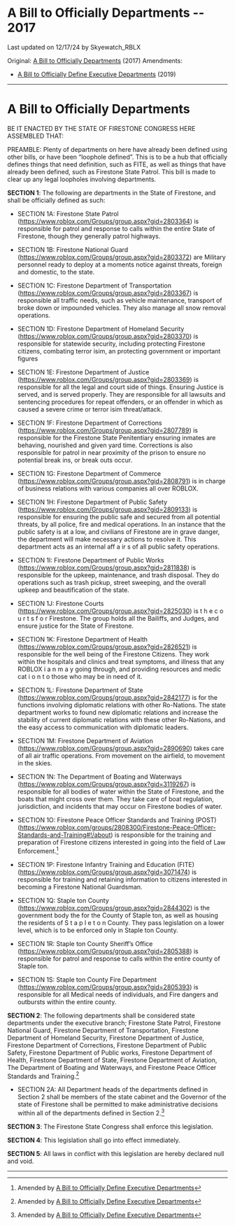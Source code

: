 # A Bill to Officially Departments -- 2017
Last updated on 12/17/24 by Skyewatch_RBLX

Original: [A Bill to Officially Departments](https://forums.stateoffirestone.com/t/a-bill-to-officially-departments/2450) (2017)
Amendments: 
- [A Bill to Officially Define Executive Departments](https://forums.stateoffirestone.com/t/a-bill-to-officially-define-executive-departments/9632) (2019)


---

# A Bill to Officially Departments

BE IT ENACTED BY THE STATE OF FIRESTONE CONGRESS HERE ASSEMBLED THAT:

PREAMBLE: Plenty of departments on here have already been defined using other bills, or have been “loophole defined”. This is to be a hub that officially defines things that need definition, such as FITE, as well as things that have already been defined, such as Firestone State Patrol. This bill is made to clear up any legal loopholes involving departments.

**SECTION 1**: The following are departments in the State of Firestone, and shall be officially defined as such:

- SECTION 1A: Firestone State Patrol (https://www.roblox.com/Groups/group.aspx?gid=2803364) is responsible for patrol and response to calls within the entire State of Firestone, though they generally patrol highways.

- SECTION 1B: Firestone National Guard (https://www.roblox.com/Groups/group.aspx?gid=2803372) are Military personnel ready to deploy at a moments notice against threats, foreign and domestic, to the state.

- SECTION 1C: Firestone Department of Transportation (https://www.roblox.com/Groups/group.aspx?gid=2803367) is responsible all traffic needs, such as vehicle maintenance, transport of broke down or impounded vehicles. They also manage all snow removal operations.

- SECTION 1D: Firestone Department of Homeland Security (https://www.roblox.com/Groups/group.aspx?gid=2803370) is responsible for statewide security, including protecting Firestone citizens, combating terror isim, an protecting government or important figures

- SECTION 1E: Firestone Department of Justice (https://www.roblox.com/Groups/group.aspx?gid=2803369) is responsible for all the legal and court side of things. Ensuring Justice is served, and is served properly. They are responsible for all lawsuits and sentencing procedures for repeat offenders, or an offender in which as caused a severe crime or terror isim threat/attack.

- SECTION 1F: Firestone Department of Corrections (https://www.roblox.com/Groups/group.aspx?gid=2807789) is responsible for the Firestone State Penitentiary ensuring inmates are behaving, nourished and given yard time. Corrections is also responsible for patrol in near proximity of the prison to ensure no potential break ins, or break outs occur.

- SECTION 1G: Firestone Department of Commerce (https://www.roblox.com/Groups/group.aspx?gid=2808791) is in charge of business relations with various companies all over ROBLOX.

- SECTION 1H: Firestone Department of Public Safety (https://www.roblox.com/Groups/group.aspx?gid=2809133) is responsible for ensuring the public safe and secured from all potential threats, by all police, fire and medical operations. In an instance that the public safety is at a low, and civilians of Firestone are in grave danger, the department will make necessary actions to resolve it. This department acts as an internal aff a ir s of all public safety operations.

- SECTION 1I: Firestone Department of Public Works (https://www.roblox.com/Groups/group.aspx?gid=2811838) is responsible for the upkeep, maintenance, and trash disposal. They do operations such as trash pickup, street sweeping, and the overall upkeep and beautification of the state.

- SECTION 1J: Firestone Courts (https://www.roblox.com/Groups/group.aspx?gid=2825030) is t h e c o u r t s f o r Firestone. The group holds all the Bailiffs, and Judges, and ensure justice for the State of Firestone.

- SECTION 1K: Firestone Department of Health (https://www.roblox.com/Groups/group.aspx?gid=2826521) is responsible for the well being of the Firestone Citizens. They work within the hospitals and clinics and treat symptoms, and illness that any ROBLOX i a n m a y going through, and providing resources and medic cat i o n t o those who may be in need of it.

- SECTION 1L: Firestone Department of State (https://www.roblox.com/Groups/group.aspx?gid=2842177) is for the functions involving diplomatic relations with other Ro-Nations. The state department works to found new diplomatic relations and increase the stability of current diplomatic relations with these other Ro-Nations, and the easy access to communication with diplomatic leaders.

- SECTION 1M: Firestone Department of Aviation (https://www.roblox.com/Groups/group.aspx?gid=2890690) takes care of all air traffic operations. From movement on the airfield, to movement in the skies.

- SECTION 1N: The Department of Boating and Waterways (https://www.roblox.com/Groups/group.aspx?gid=3119267) is responsible for all bodies of water within the State of Firestone, and the boats that might cross over them. They take care of boat regulation, jurisdiction, and incidents that may occur on Firestone bodies of water.

- SECTION 1O: Firestone Peace Officer Standards and Training (POST) (https://www.roblox.com/groups/2808300/Firestone-Peace-Officer-Standards-and-Training#!/about) is responsible for the training and preparation of Firestone citizens interested in going into the field of Law Enforcement.[^1]

- SECTION 1P: Firestone Infantry Training and Education (FITE) (https://www.roblox.com/Groups/group.aspx?gid=3071474) is responsible for training and retaining information to citizens interested in becoming a Firestone National Guardsman.

- SECTION 1Q: Staple ton County (https://www.roblox.com/Groups/group.aspx?gid=2844302) is the government body the for the County of Staple ton, as well as housing the residents of S t a p l e t o n County. They pass legislation on a lower level, which is to be enforced only in Staple ton County.

- SECTION 1R: Staple ton County Sheriff’s Office (https://www.roblox.com/Groups/group.aspx?gid=2805388) is responsible for patrol and response to calls within the entire county of Staple ton.

- SECTION 1S: Staple ton County Fire Department (https://www.roblox.com/Groups/group.aspx?gid=2805393) is responsible for all Medical needs of individuals, and Fire dangers and outbursts within the entire county.

**SECTION 2**: The following departments shall be considered state departments under the executive branch; Firestone State Patrol, Firestone National Guard, Firestone Department of Transportation, Firestone Department of Homeland Security, Firestone Department of Justice, Firestone Department of Corrections, Firestone Department of Public Safety, Firestone Department of Public works, Firestone Department of Health, Firestone Department of State, Firestone Department of Aviation, The Department of Boating and Waterways, and Firestone Peace Officer Standards and Training.[^1]

- SECTION 2A: All Department heads of the departments defined in Section 2 shall be members of the state cabinet and the Governor of the state of Firestone shall be permitted to make administrative decisions within all of the departments defined in Section 2.[^1]

**SECTION 3**: The Firestone State Congress shall enforce this legislation.

**SECTION 4**: This legislation shall go into effect immediately.

**SECTION 5**: All laws in conflict with this legislation are hereby declared null and void.

---

[^1]: Amended by [A Bill to Officially Define Executive Departments](https://forums.stateoffirestone.com/t/a-bill-to-officially-define-executive-departments/9632)